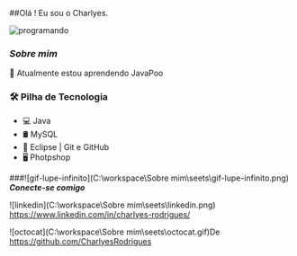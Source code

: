 ##Olá ! Eu sou o Charlyes.       

![programando](C:\img\programando.gif)



### **_Sobre mim_**

🔭 Atualmente estou aprendendo JavaPoo







### **🛠 Pilha de Tecnologia**

- 💻 Java
- 🛢   MySQL
- 🔧  Eclipse | Git e GitHub
- 🖥   Photpshop

###![gif-lupe-infinito](C:\workspace\Sobre mim\seets\gif-lupe-infinito.png) **_Conecte-se comigo_**

![linkedin](C:\workspace\Sobre mim\seets\linkedin.png) https://www.linkedin.com/in/charlyes-rodrigues/



![octocat](C:\workspace\Sobre mim\seets\octocat.gif)De https://github.com/CharlyesRodrigues